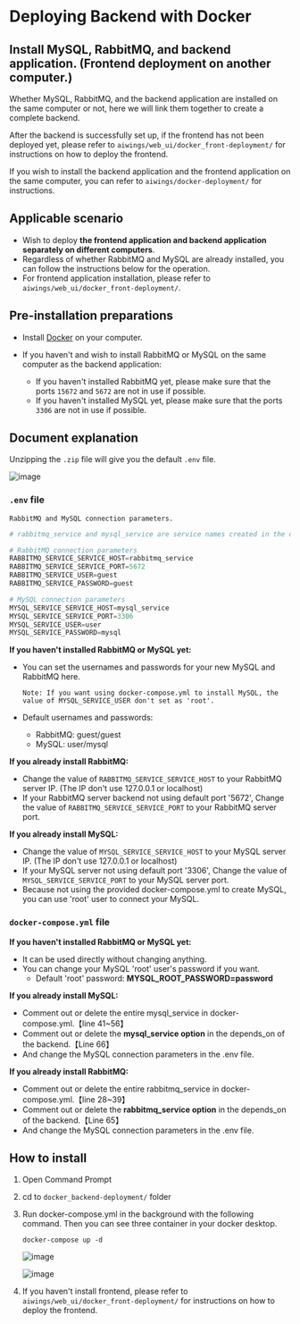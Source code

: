 # Deploying Backend with Docker

## Install MySQL, RabbitMQ, and backend application. (Frontend deployment on another computer.)

Whether MySQL, RabbitMQ, and the backend application are installed on the same computer or not, here we will link them together to create a complete backend.

After the backend is successfully set up, if the frontend has not been deployed yet, please refer to `aiwings/web_ui/docker_front-deployment/` for instructions on how to deploy the frontend.

If you wish to install the backend application and the frontend application on the same computer, you can refer to `aiwings/docker-deployment/` for instructions.

## Applicable scenario

- Wish to deploy **the frontend application and backend application separately on different computers**.
- Regardless of whether RabbitMQ and MySQL are already installed, you can follow the instructions below for the operation.
- For frontend application installation, please refer to `aiwings/web_ui/docker_front-deployment/`.

## Pre-installation preparations

- Install [Docker](https://www.docker.com/get-started/) on your computer.

- If you haven't and wish to install RabbitMQ or MySQL on the same computer as the backend application:

  - If you haven't installed RabbitMQ yet, please make sure that the ports `15672` and `5672` are not in use if possible.
  - If you haven't installed MySQL yet, please make sure that the ports `3306` are not in use if possible.

## Document explanation

Unzipping the `.zip` file will give you the default `.env` file.

![image](https://i.imgur.com/m6MOZQe.png)

### `.env` file

`RabbitMQ and MySQL connection parameters.`

```python
# rabbitmq_service and mysql_service are service names created in the docker-compose.yml file.

# RabbitMQ connection parameters
RABBITMQ_SERVICE_SERVICE_HOST=rabbitmq_service
RABBITMQ_SERVICE_SERVICE_PORT=5672
RABBITMQ_SERVICE_USER=guest
RABBITMQ_SERVICE_PASSWORD=guest

# MySQL connection parameters
MYSQL_SERVICE_SERVICE_HOST=mysql_service
MYSQL_SERVICE_SERVICE_PORT=3306
MYSQL_SERVICE_USER=user
MYSQL_SERVICE_PASSWORD=mysql
```

**If you haven't installed RabbitMQ or MySQL yet:** 
- You can set the usernames and passwords for your new MySQL and RabbitMQ here.

      Note: If you want using docker-compose.yml to install MySQL, the value of MYSQL_SERVICE_USER don't set as 'root'. 

- Default usernames and passwords: 
  - RabbitMQ: guest/guest
  - MySQL: user/mysql

**If you already install RabbitMQ:**
- Change the value of `RABBITMQ_SERVICE_SERVICE_HOST` to your RabbitMQ server IP. (The IP don't use 127.0.0.1 or localhost)
- If your RabbitMQ server backend not using default port '5672', Change the value of `RABBITMQ_SERVICE_SERVICE_PORT` to your RabbitMQ server port. 

**If you already install MySQL:**
- Change the value of `MYSQL_SERVICE_SERVICE_HOST` to your MySQL server IP. (The IP don't use 127.0.0.1 or localhost)
- If your MySQL server not using default port '3306', Change the value of `MYSQL_SERVICE_SERVICE_PORT` to your MySQL server port. 
- Because not using the provided docker-compose.yml to create MySQL, you can use 'root' user to connect your MySQL.

### `docker-compose.yml` file

**If you haven't installed RabbitMQ or MySQL yet:**
- It can be used directly without changing anything.
- You can change your MySQL 'root' user's password if you want.
  - Default 'root' password: **MYSQL_ROOT_PASSWORD=password**

**If you already install MySQL:**
- Comment out or delete the entire mysql_service in docker-compose.yml.【line 41~56】
- Comment out or delete the **mysql_service option** in the depends_on of the backend.【Line 66】
- And change the MySQL connection parameters in the .env file.

**If you already install RabbitMQ:**
- Comment out or delete the entire rabbitmq_service in docker-compose.yml.【line 28~39】
- Comment out or delete the **rabbitmq_service option** in the depends_on of the backend.【Line 65】
- And change the MySQL connection parameters in the .env file.

## How to install

1. Open Command Prompt

2. cd to `docker_backend-deployment/` folder

3. Run docker-compose.yml in the background with the following command. Then you can see three container in your docker desktop.

    ```
    docker-compose up -d
    ```

    ![image](https://i.imgur.com/5sqLudd.png)

    ![image](https://i.imgur.com/EIO8YXy.png)

4. If you haven't install frontend, please refer to `aiwings/web_ui/docker_front-deployment/` for instructions on how to deploy the frontend.